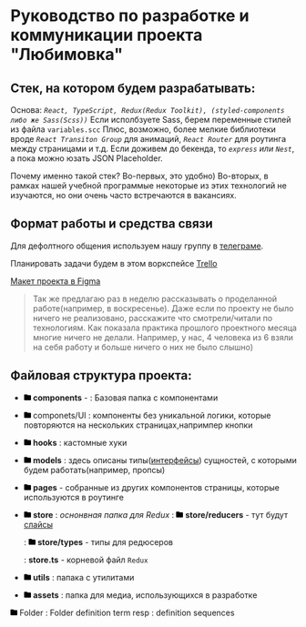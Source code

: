 # Руководство по разработке и коммуникации проекта "Любимовка"

## Стек, на котором будем разрабатывать:

Основа: _`React, TypeScript, Redux(Redux Toolkit), (styled-components либо же Sass(Scss))`_ Если исполбзуете Sass, берем переменные стилей из файла `variables.scc`
Плюс, возможно, более мелкие библиотеки вроде _`React Transiton Group`_ для анимаций, _`React Router`_ для роутинга между страницами и т.д.
Если доживем до бекенда, то _`express` или `Nest`_, а пока можно юзать JSON Placeholder.

Почему именно такой стек?
Во-первых, это удобно)
Во-вторых, в рамках нашей учебной программые некоторые из этих технологий не изучаются,
но они очень часто встречаются в вакансиях.

## Формат работы и средства связи

Для дефолтного общения используем нашу группу в [телеграме](https://t.me/klimetzc).

Планировать задачи будем в этом воркспейсе [Trello](https://trello.com/invite/lyubimovka41/e51e86f5b98f9e117d3da1f57462770f)

[Макет проекта в Figma](https://www.figma.com/file/zpyHTGb3aKiAbpJJoIVqQ2/lubimovka?node-id=422%3A4070)

> Так же предлагаю раз в неделю рассказывать о проделанной работе(например, в воскресенье). Даже если по проекту не было ничего не реализовано, расскажите что смотрели/читали по технологиям. Как показала практика прошлого проектного месяца многие ничего не делали. Например, у нас, 4 человека из 6 взяли на себя работу и больше ничего о них не было слышно)

## Файловая структура проекта:

- <img src="./src/assets/folder.svg" alt="drawing" width="12"/> **components** -
  : Базовая папка с компонентами

- <img src="./src/assets/folder.svg" alt="drawing" width="12"/> componets/UI
  : компоненты без уникальной логики, которые повторяются на нескольких страницах,напримпер кнопки

- <img src="./src/assets/folder.svg" alt="drawing" width="12"/> **hooks**
  : кастомные хуки

- <img src="./src/assets/folder.svg" alt="drawing" width="12"/> **models**
  : здесь описаны типы([интерфейсы](https://metanit.com/web/typescript/3.3.php)) сущностей, с которыми будем работать(например, пропсы)

- <img src="./src/assets/folder.svg" alt="drawing" width="12"/> **pages** - собранные из других компонентов страницы, которые используются в роутинге

- <img src="./src/assets/folder.svg" alt="drawing" width="12"/> **store**
  : _оснонвная папка для Redux_
  : <img src="./src/assets/folder.svg" alt="drawing" width="12"/> **store/reducers** - тут будут [слайсы](https://redux-toolkit.js.org/api/createslice/)

  : <img src="./src/assets/folder.svg" alt="drawing" width="12"/> **store/types** - типы для редюсеров

  : **store.ts** - корневой файл `Redux`

- <img src="./src/assets/folder.svg" alt="drawing" width="12"/> **utils**
  : папака с утилитами

- <img src="./src/assets/folder.svg" alt="drawing" width="12"/> **assets**
  : папка для медиа, использующихся в разработке

<img src="./src/assets/folder.svg" alt="drawing" width="12"/> Folder
: Folder definition term resp
: definition sequences
